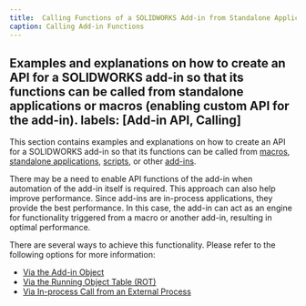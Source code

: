 ```yaml
---
title:  Calling Functions of a SOLIDWORKS Add-in from Standalone Applications or Macros
caption: Calling Add-in Functions
---
```

 Examples and explanations on how to create an API for a SOLIDWORKS add-in so that its functions can be called from standalone applications or macros (enabling custom API for the add-in).
labels: [Add-in API, Calling]
---
This section contains examples and explanations on how to create an API for a SOLIDWORKS add-in so that its functions can be called from [macros](/docs/codestack/solidworks-api/getting-started/macros/), [standalone applications](/docs/codestack/solidworks-api/getting-started/stand-alone/), [scripts](/docs/codestack/solidworks-api/getting-started/scripts/), or other [add-ins](/docs/codestack/solidworks-api/getting-started/add-ins/).

There may be a need to enable API functions of the add-in when automation of the add-in itself is required. This approach can also help improve performance. Since add-ins are in-process applications, they provide the best performance. In this case, the add-in can act as an engine for functionality triggered from a macro or another add-in, resulting in optimal performance.

There are several ways to achieve this functionality. Please refer to the following options for more information:

* [Via the Add-in Object](#via-the-add-in-object)
* [Via the Running Object Table (ROT)](#via-the-rot)
* [Via In-process Call from an External Process](#in-process-call)